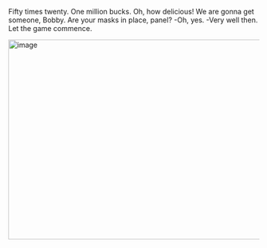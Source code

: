 Fifty times twenty. One million bucks. Oh, how delicious! We are gonna get someone, Bobby. Are your masks in place, panel? -Oh, yes. -Very well then. Let the game commence.




<img width="653" height="401" alt="image" src="https://github.com/user-attachments/assets/4e677218-3810-4740-b53e-721d81a938e8" />
